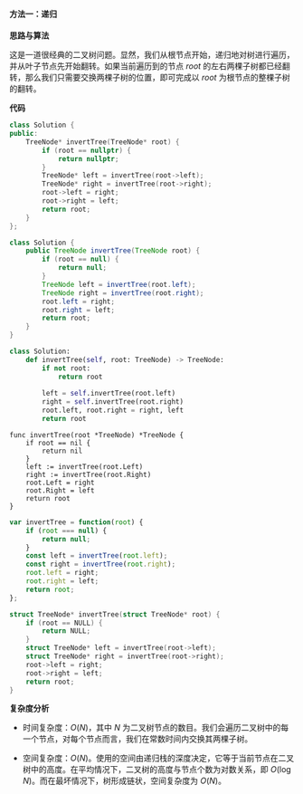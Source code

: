 #### 方法一：递归

**思路与算法**

这是一道很经典的二叉树问题。显然，我们从根节点开始，递归地对树进行遍历，并从叶子节点先开始翻转。如果当前遍历到的节点 $\textit{root}$ 的左右两棵子树都已经翻转，那么我们只需要交换两棵子树的位置，即可完成以 $\textit{root}$ 为根节点的整棵子树的翻转。

**代码**

```C++ [sol1-C++]
class Solution {
public:
    TreeNode* invertTree(TreeNode* root) {
        if (root == nullptr) {
            return nullptr;
        }
        TreeNode* left = invertTree(root->left);
        TreeNode* right = invertTree(root->right);
        root->left = right;
        root->right = left;
        return root;
    }
};
```

```Java [sol1-Java]
class Solution {
    public TreeNode invertTree(TreeNode root) {
        if (root == null) {
            return null;
        }
        TreeNode left = invertTree(root.left);
        TreeNode right = invertTree(root.right);
        root.left = right;
        root.right = left;
        return root;
    }
}
```

```Python [sol1-Python3]
class Solution:
    def invertTree(self, root: TreeNode) -> TreeNode:
        if not root:
            return root
        
        left = self.invertTree(root.left)
        right = self.invertTree(root.right)
        root.left, root.right = right, left
        return root
```

```Golang [sol1-Golang]
func invertTree(root *TreeNode) *TreeNode {
    if root == nil {
        return nil
    }
    left := invertTree(root.Left)
    right := invertTree(root.Right)
    root.Left = right
    root.Right = left
    return root
}
```

```JavaScript [sol1-JavaScript]
var invertTree = function(root) {
    if (root === null) {
        return null;
    }
    const left = invertTree(root.left);
    const right = invertTree(root.right);
    root.left = right;
    root.right = left;
    return root;
};
```

```C [sol1-C]
struct TreeNode* invertTree(struct TreeNode* root) {
    if (root == NULL) {
        return NULL;
    }
    struct TreeNode* left = invertTree(root->left);
    struct TreeNode* right = invertTree(root->right);
    root->left = right;
    root->right = left;
    return root;
}
```

**复杂度分析**

- 时间复杂度：$O(N)$，其中 $N$ 为二叉树节点的数目。我们会遍历二叉树中的每一个节点，对每个节点而言，我们在常数时间内交换其两棵子树。

- 空间复杂度：$O(N)$。使用的空间由递归栈的深度决定，它等于当前节点在二叉树中的高度。在平均情况下，二叉树的高度与节点个数为对数关系，即 $O(\log N)$。而在最坏情况下，树形成链状，空间复杂度为 $O(N)$。